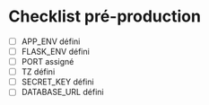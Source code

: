 # Checklist pré-production

- [ ] APP_ENV défini
- [ ] FLASK_ENV défini
- [ ] PORT assigné
- [ ] TZ défini
- [ ] SECRET_KEY défini
- [ ] DATABASE_URL défini
